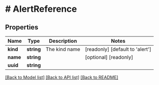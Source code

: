 # # AlertReference

## Properties

Name | Type | Description | Notes
------------ | ------------- | ------------- | -------------
**kind** | **string** | The kind name | [readonly] [default to 'alert']
**name** | **string** |  | [optional] [readonly]
**uuid** | **string** |  |

[[Back to Model list]](../../README.md#models) [[Back to API list]](../../README.md#endpoints) [[Back to README]](../../README.md)
